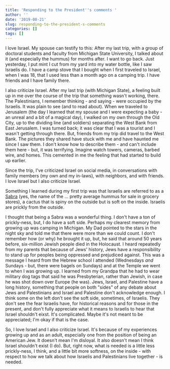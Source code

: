 ```yaml
---
title: 'Responding to the President''s comments '
author: ''
date: '2019-08-21'
slug: responding-to-the-president-s-comments
categories: []
tags: []
---
```


I love Israel. My spouse can testify to this: After my last trip, with a group of doctoral students and faculty from Michigan State University, I talked about it (and especially the hummus) for months after. I want to go back. Just yesterday, I put mint I cut from my yard into my water bottle, like I saw Israelis do. I have a camp stove that I bought when I first traveled to Israel, when I was 18, that I used less than a month ago on a camping trip. I have friends and I have family there. 

I also criticize Israel. After my last trip (with Michigan State), a feeling built up in me over the course of the trip that something wasn't working, there. The Palestinians, I remember thinking - and saying - were occupied by the Israelis. It was plain to see (and to read about). When we traveled to Jerusalem (the day I learned that my spouse and I were expecting a baby - an unreal and a bit of a magical day), I walked on my own through the Old City, up to the dividing line (and soldiers) separating the West Bank from East Jerusalem. I was turned back; it was clear that I was a tourist and I wasn't getting through there. But, friends from my trip did travel to the West Bank. The pictures they shared have stuck with me and have haunted me since I saw them. I don't know how to describe them - and can't include them here - but, it was terrifying. Imagine watch towers, cameras, barbed wire, and homes. This cemented in me the feeling that had started to build up earlier. 

Since the trip, I've criticized Israel on social media, in conversations with family members (my own and my in-laws), with neighbors, and with friends. I love Israel but I also criticize Israel. 

Something I learned during my first trip was that Israelis are referred to as a [Sabra](https://en.wikipedia.org/wiki/Sabra_(person)) (yes, the name of the ... pretty average hummus for sale in grocery stores), a cactus that is spiny on the outside but is soft on the inside. Israelis are prickly from the outside. 

I thought that being a Sabra was a wonderful thing. I don't have a ton of prickly-ness, but, I do have a soft side. Perhaps my clearest memory from growing up was camping in Michigan. My Dad pointed to the stars in the night sky and told me that there were more than we could count. I don't remember how (or why) he brought it up, but, he said that around 50 years before, six-million Jewish people died in the Holocaust. I heard repeatedly from my parents that because of Jews' history, Jews have a responsibility to stand up for peoples being oppressed and prejudiced against. This was a message I heard from the Hebrew school I attended (Wednesdays *and* Sundays - but, there were bagels on Sundays) and at the Temple we went to when I was growing up. I learned from my Grandpa that he had to wear military dog tags that said he was Presbyterian, rather than Jewish, in case he was shot down over Europe (he was). Jews, Israel, and Palestine have a long history, something that people on both "sides" of any debate about Jews and Palestinians and Israel and Palestine don't acknowledge enough. I think some on the left don't see the soft side, sometimes, of Israelis. They don't see the fear Israelis have, for historical reasons and for those in the present, and don't fully appreciate what it means to Israelis to hear that Israel shouldn't eixst. It's complicated. Maybe it's not meant to be appreciated; I'm okay if that is the case.

So, I love Israel and I also criticize Israel. It's because of my experiences growing up and as an adult, especially one from the position of being an American Jew. It doesn't mean I'm disloyal. It also doesn't mean I think Israel shouldn't exist (I do). But, right now, what is needed is a little less prickly-ness, I think, and a little bit more softness, on the inside - with respect to how we talk about how Israelis and Palestinians live together - is needed.